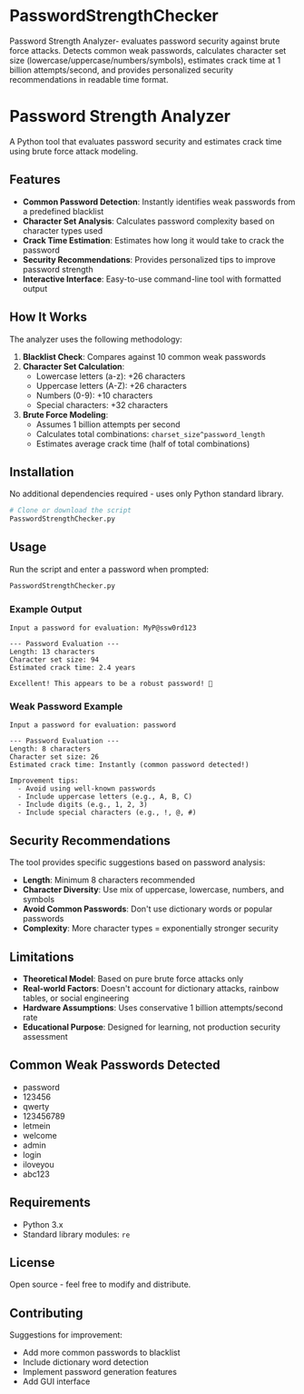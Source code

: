# PasswordStrengthChecker
Password Strength Analyzer- evaluates password security against brute force attacks. Detects common weak passwords, calculates character set size (lowercase/uppercase/numbers/symbols), estimates crack time at 1 billion attempts/second, and provides personalized security recommendations in readable time format.



# Password Strength Analyzer

A Python tool that evaluates password security and estimates crack time using brute force attack modeling.

## Features

- **Common Password Detection**: Instantly identifies weak passwords from a predefined blacklist
- **Character Set Analysis**: Calculates password complexity based on character types used
- **Crack Time Estimation**: Estimates how long it would take to crack the password
- **Security Recommendations**: Provides personalized tips to improve password strength
- **Interactive Interface**: Easy-to-use command-line tool with formatted output

## How It Works

The analyzer uses the following methodology:

1. **Blacklist Check**: Compares against 10 common weak passwords
2. **Character Set Calculation**: 
   - Lowercase letters (a-z): +26 characters
   - Uppercase letters (A-Z): +26 characters
   - Numbers (0-9): +10 characters
   - Special characters: +32 characters
3. **Brute Force Modeling**: 
   - Assumes 1 billion attempts per second
   - Calculates total combinations: `charset_size^password_length`
   - Estimates average crack time (half of total combinations)

## Installation

No additional dependencies required - uses only Python standard library.

```bash
# Clone or download the script
PasswordStrengthChecker.py
```

## Usage

Run the script and enter a password when prompted:

```bash
PasswordStrengthChecker.py
```

### Example Output

```
Input a password for evaluation: MyP@ssw0rd123

--- Password Evaluation ---
Length: 13 characters
Character set size: 94
Estimated crack time: 2.4 years

Excellent! This appears to be a robust password! 🚀
```

### Weak Password Example

```
Input a password for evaluation: password

--- Password Evaluation ---
Length: 8 characters
Character set size: 26
Estimated crack time: Instantly (common password detected!)

Improvement tips:
  - Avoid using well-known passwords
  - Include uppercase letters (e.g., A, B, C)
  - Include digits (e.g., 1, 2, 3)
  - Include special characters (e.g., !, @, #)
```

## Security Recommendations

The tool provides specific suggestions based on password analysis:

- **Length**: Minimum 8 characters recommended
- **Character Diversity**: Use mix of uppercase, lowercase, numbers, and symbols
- **Avoid Common Passwords**: Don't use dictionary words or popular passwords
- **Complexity**: More character types = exponentially stronger security

## Limitations

- **Theoretical Model**: Based on pure brute force attacks only
- **Real-world Factors**: Doesn't account for dictionary attacks, rainbow tables, or social engineering
- **Hardware Assumptions**: Uses conservative 1 billion attempts/second rate
- **Educational Purpose**: Designed for learning, not production security assessment

## Common Weak Passwords Detected

- password
- 123456
- qwerty
- 123456789
- letmein
- welcome
- admin
- login
- iloveyou
- abc123

## Requirements

- Python 3.x
- Standard library modules: `re`

## License

Open source - feel free to modify and distribute.

## Contributing

Suggestions for improvement:
- Add more common passwords to blacklist
- Include dictionary word detection
- Implement password generation features
- Add GUI interface
